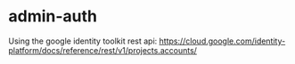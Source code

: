 # admin-auth

Using the google identity toolkit rest api: https://cloud.google.com/identity-platform/docs/reference/rest/v1/projects.accounts/
